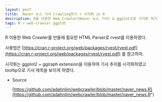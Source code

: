 ```yaml
--- 
layout: post
title:  Naver 뉴스 기사 Crawling하기 + 시각화 in R
description: R을 이용한 Web Crawler(Naver 뉴스 기사) & ggplot으로 시각화 하기 
tags: R r web-crawler ggplot 
---
```


R 이용한 Web Crawler를 만들때 필요한 HTML Parser로 rvest를 이용하였다. 

사용법은 [https://cran.r-project.org/web/packages/rvest/rvest.pdf](https://cran.r-project.org/web/packages/rvest/rvest.pdf) 를 참고하자.

시각화는 ggplot2 + ggiraph extension을 이용하여 기사 추이를 시각화하였고 tooltip으로 기사 제목을 보이게 하였다.

- Source
    
    [https://github.com/adahnlim/webcrawler/blob/master/naver_news.R](https://github.com/adahnlim/webcrawler/blob/master/naver_news.R")